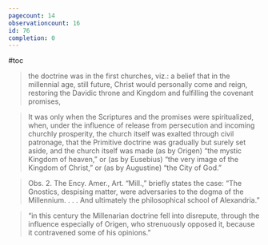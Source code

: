 ```yaml
---
pagecount: 14
observationcount: 16
id: 76
completion: 0
---
```

#toc

>the doctrine was in the first churches, viz.: a belief that in the millennial age, still future, Christ would personally come and reign, restoring the Davidic throne and Kingdom and fulfilling the covenant promises,

>It was only when the Scriptures and the promises were spiritualized, when, under the influence of release from persecution and incoming churchly prosperity, the church itself was exalted through civil patronage, that the Primitive doctrine was gradually but surely set aside, and the church itself was made (as by Origen) “the mystic Kingdom of heaven,” or (as by Eusebius) “the very image of the Kingdom of Christ,” or (as by Augustine) “the City of God.”

>Obs. 2. The Ency. Amer., Art. “Mill.,” briefly states the case: “The Gnostics, despising matter, were adversaries to the dogma of the Millennium. . . . And ultimately the philosophical school of Alexandria.”

>“in this century the Millenarian doctrine fell into disrepute, through the influence especially of Origen, who strenuously opposed it, because it contravened some of his opinions.”

